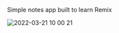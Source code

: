 Simple notes app built to learn Remix

![2022-03-21 10 00 21](https://user-images.githubusercontent.com/5014187/159277128-d05ee09c-c314-4164-962d-bd64a504022a.gif)
